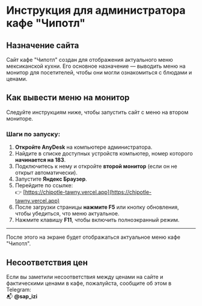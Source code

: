 # Инструкция для администратора кафе "Чипотл"

## Назначение сайта

Сайт кафе "Чипотл" создан для отображения актуального меню мексиканской кухни. Его основное назначение — выводить меню на монитор для посетителей, чтобы они могли ознакомиться с блюдами и ценами.

## Как вывести меню на монитор

Следуйте инструкциям ниже, чтобы запустить сайт с меню на втором мониторе.

### Шаги по запуску:

1. **Откройте AnyDesk** на компьютере администратора.
2. Найдите в списке доступных устройств компьютер, номер которого **начинается на 183**.
3. Подключитесь к нему и откройте **второй монитор** (если он не открыт автоматически).
4. Запустите **Яндекс Браузер**.
5. Перейдите по ссылке:  
   👉 [https://chipotle-tawny.vercel.app](https://chipotle-tawny.vercel.app)
6. После загрузки страницы **нажмите F5** или кнопку обновления, чтобы убедиться, что меню актуальное.
7. Нажмите клавишу **F11**, чтобы включить полноэкранный режим.

---

После этого на экране будет отображаться актуальное меню кафе "Чипотл".

## Несоответствия цен

Если вы заметили несоответствия между ценами на сайте и фактическими ценами в кафе, пожалуйста, сообщите об этом в Telegram:  
📬 **@sap_izi**


